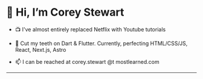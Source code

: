 # 👋 Hi, I’m Corey Stewart 

- 📺 I've almost entirely replaced Netflix with Youtube tutorials

- 🦷 Cut my teeth on Dart & Flutter. Currently, perfecting HTML/CSS/JS, React, Next.js, Astro

- 📫 I can be reached at corey.stewart @t mostlearned.com

---


